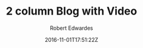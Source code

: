 ---
title: "2 column Blog with Video"
github: https://github.com/Digital-Roots/Jekyll-2-Column-Theme
demo: http://www.digitalroots.io/two-column/
author: Robert Edwardes

ssg:
  - Jekyll
cms:
  - No Cms
date: 2016-11-01T17:51:22Z
github_branch: master
---